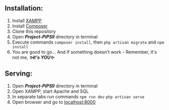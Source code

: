 ## Installation:
1. Install [XAMPP](https://www.apachefriends.org/download.html)
2. Install [Composer](https://getcomposer.org/download/)
3. Clone this repository
4. Open _**Project-PiPSIl**_ directory in terminal 
5. Execute commands ```composer install```, then ```php artisan migrate``` and ```npm install```
6. You are good to go... And if something doesn't work - Remember, it's not me, _**✨it's YOU✨**_ 

## Serving:
1. Open _**Project-PiPSIl**_ directory in terminal
2. Open XAMPP, start Apache and SQL
3. In separate tabs run commands ```npm run dev``` ```php artisan serve```
4. Open browser and go to [localhost:8000](http://localhost:8000)

